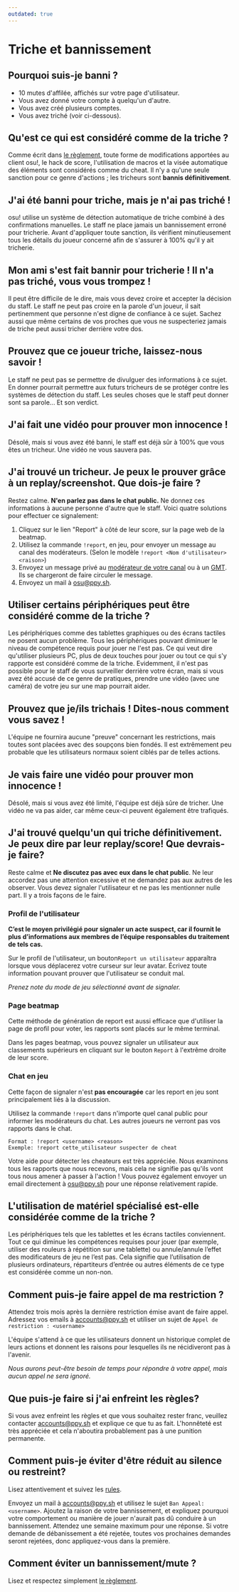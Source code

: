 ```yaml
---
outdated: true
---
```


# Triche et bannissement

## Pourquoi suis-je banni ?

- 10 mutes d'affilée, affichés sur votre page d'utilisateur.
- Vous avez donné votre compte à quelqu'un d'autre.
- Vous avez créé plusieurs comptes.
- Vous avez triché (voir ci-dessous).

## Qu'est ce qui est considéré comme de la triche ?

Comme écrit dans [le règlement](/wiki/Rules), toute forme de modifications apportées au client osu!, le hack de score, l'utilisation de macros et la visée automatique des éléments sont considérés comme du cheat. Il n'y a qu'une seule sanction pour ce genre d'actions ; les tricheurs sont **bannis définitivement**.

## J'ai été banni pour triche, mais je n'ai pas triché !

osu! utilise un système de détection automatique de triche combiné à des confirmations manuelles. Le staff ne place jamais un bannissement erroné pour tricherie. Avant d'appliquer toute sanction, ils vérifient minutieusement tous les détails du joueur concerné afin de s'assurer à 100% qu'il y ait tricherie.

## Mon ami s'est fait bannir pour tricherie ! Il n'a pas triché, vous vous trompez !

Il peut être difficile de le dire, mais vous devez croire et accepter la décision du staff. Le staff ne peut pas croire en la parole d'un joueur, il sait pertinemment que personne n'est digne de confiance à ce sujet. Sachez aussi que même certains de vos proches que vous ne suspecteriez jamais de triche peut aussi tricher derrière votre dos.

## Prouvez que ce joueur triche, laissez-nous savoir !

Le staff ne peut pas se permettre de divulguer des informations à ce sujet. En donner pourrait permettre aux futurs tricheurs de se protéger contre les systèmes de détection du staff. Les seules choses que le staff peut donner sont sa parole... Et son verdict.

## J'ai fait une vidéo pour prouver mon innocence !

Désolé, mais si vous avez été banni, le staff est déjà sûr à 100% que vous êtes un tricheur. Une vidéo ne vous sauvera pas.

## J'ai trouvé un tricheur. Je peux le prouver grâce à un replay/screenshot. Que dois-je faire ?

Restez calme. **N'en parlez pas dans le chat public.** Ne donnez ces informations à aucune personne d'autre que le staff. Voici quatre solutions pour effectuer ce signalement:

1. Cliquez sur le lien "Report" à côté de leur score, sur la page web de la beatmap.
2. Utilisez la commande `!report`, en jeu, pour envoyer un message au canal des modérateurs. (Selon le modèle `!report <Nom d'utilisateur> <raison>`)
3. Envoyez un message privé au [modérateur de votre canal](/wiki/People/The_Team/Global_Moderation_Team#grouped-by-languages-moderated) ou à un [GMT](/wiki/People/The_Team/Global_Moderation_Team). Ils se chargeront de faire circuler le message.
4. Envoyez un mail à [osu@ppy.sh](mailto:osu@ppy.sh).

## Utiliser certains périphériques peut être considéré comme de la triche ?

Les périphériques comme des tablettes graphiques ou des écrans tactiles ne posent aucun problème. Tous les périphériques pouvant diminuer le niveau de compétence requis pour jouer ne l'est pas. Ce qui veut dire qu'utiliser plusieurs PC, plus de deux touches pour jouer ou tout ce qui s'y rapporte est considéré comme de la triche. Evidemment, il n'est pas possible pour le staff de vous surveiller derrière votre écran, mais si vous avez été accusé de ce genre de pratiques, prendre une vidéo (avec une caméra) de votre jeu sur une map pourrait aider.

## Prouvez que je/ils trichais ! Dites-nous comment vous savez !

L'équipe ne fournira aucune "preuve" concernant les restrictions, mais toutes sont placées avec des soupçons bien fondés. Il est extrêmement peu probable que les utilisateurs normaux soient ciblés par de telles actions.

## Je vais faire une vidéo pour prouver mon innocence !

Désolé, mais si vous avez été limité, l'équipe est déjà sûre de tricher. Une vidéo ne va pas aider, car même ceux-ci peuvent également être trafiqués.

## J'ai trouvé quelqu'un qui triche définitivement. Je peux dire par leur replay/score! Que devrais-je faire?

Reste calme et **Ne discutez pas avec eux dans le chat public**. Ne leur accordez pas une attention excessive et ne demandez pas aux autres de les observer.
Vous devez signaler l'utilisateur et ne pas les mentionner nulle part. Il y a trois façons de le faire.

### Profil de l'utilisateur

**C’est le moyen privilégié pour signaler un acte suspect, car il fournit le plus d’informations aux membres de l’équipe responsables du traitement de tels cas.**

Sur le profil de l'utilisateur, un bouton`Report un utilisateur` apparaîtra lorsque vous déplacerez votre curseur sur leur avatar. Écrivez toute information pouvant prouver que l'utilisateur se conduit mal.

*Prenez note du mode de jeu sélectionné avant de signaler.*

### Page beatmap

Cette méthode de génération de report est aussi efficace que d'utiliser la page de profil pour voter, les rapports sont placés sur le même terminal.

Dans les pages beatmap, vous pouvez signaler un utilisateur aux classements supérieurs en cliquant sur le bouton `Report` à l'extrême droite de leur score.

### Chat en jeu

Cette façon de signaler n'est **pas encouragée** car les report en jeu sont principalement liés à la discussion.

Utilisez la commande `!report` dans n'importe quel canal public pour informer les modérateurs du chat. Les autres joueurs ne verront pas vos rapports dans le chat.

```
Format : !report <username> <reason>
Exemple: !report cette_utilisateur suspecter de cheat
```

Votre aide pour détecter les cheateurs est très appréciée. Nous examinons tous les rapports que nous recevons, mais cela ne signifie pas qu'ils vont tous nous amener à passer à l'action ! Vous pouvez également envoyer un email directement à [osu@ppy.sh](mailto:osu@ppy.sh) pour une réponse relativement rapide.

## L'utilisation de matériel spécialisé est-elle considérée comme de la triche ?

Les périphériques tels que les tablettes et les écrans tactiles conviennent. Tout ce qui diminue les compétences requises pour jouer (par exemple, utiliser des rouleurs à répétition sur une tablette) ou annule/annule l’effet des modificateurs de jeu ne l’est pas. Cela signifie que l’utilisation de plusieurs ordinateurs, répartiteurs d’entrée ou autres éléments de ce type est considérée comme un non-non.

## Comment puis-je faire appel de ma restriction ?

Attendez trois mois après la dernière restriction émise avant de faire appel. Adressez vos emails à [accounts@ppy.sh](mailto:accounts@ppy.sh) et utiliser un sujet de `Appel de restriction : <username>`

L'équipe s'attend à ce que les utilisateurs donnent un historique complet de leurs actions et donnent les raisons pour lesquelles ils ne récidiveront pas à l'avenir.

*Nous aurons peut-être besoin de temps pour répondre à votre appel, mais aucun appel ne sera ignoré.*

## Que puis-je faire si j'ai enfreint les règles?

Si vous avez enfreint les règles et que vous souhaitez rester franc, veuillez contacter [accounts@ppy.sh](mailto:accounts@ppy.sh) et explique ce que tu as fait. L'honnêteté est très appréciée et cela n'aboutira probablement pas à une punition permanente.

## Comment puis-je éviter d'être réduit au silence ou restreint?

Lisez attentivement et suivez les [rules](/wiki/Rules).

Envoyez un mail à [accounts@ppy.sh](mailto:accounts@ppy.sh) et utilisez le sujet `Ban Appeal: <username>`. Ajoutez la raison de votre bannissement, et expliquez pourquoi votre comportement ou manière de jouer n'aurait pas dû conduire à un bannissement. Attendez une semaine maximum pour une réponse. Si votre demande de débanissement a été rejetée, toutes vos prochaines demandes seront rejetées, donc appliquez-vous dans la première.

## Comment éviter un bannissement/mute ?

Lisez et respectez simplement [le règlement](/wiki/Rules).
